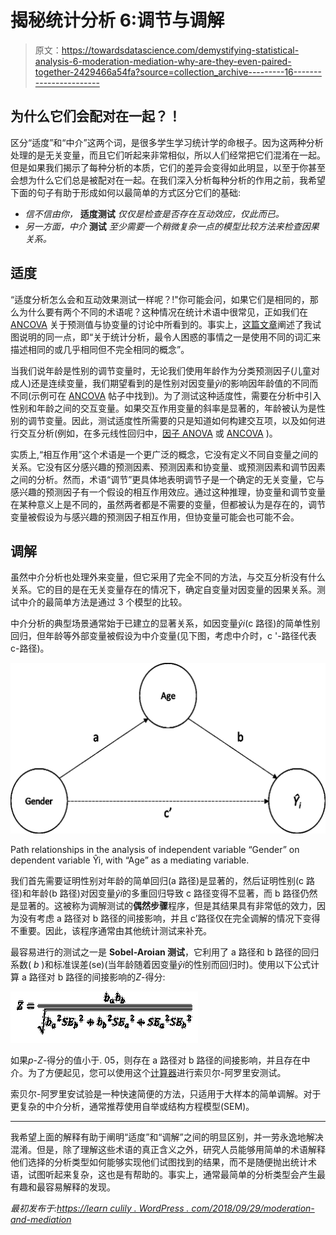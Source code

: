 # 揭秘统计分析 6:调节与调解

> 原文：<https://towardsdatascience.com/demystifying-statistical-analysis-6-moderation-mediation-why-are-they-even-paired-together-2429466a54fa?source=collection_archive---------16----------------------->

## 为什么它们会配对在一起？！

区分“适度”和“中介”这两个词，是很多学生学习统计学的命根子。因为这两种分析处理的是无关变量，而且它们听起来非常相似，所以人们经常把它们混淆在一起。但是如果我们揭示了每种分析的本质，它们的差异会变得如此明显，以至于你甚至会想为什么它们总是被配对在一起。在我们深入分析每种分析的作用之前，我希望下面的句子有助于形成如何以最简单的方式区分它们的基础:

*   *信不信由你，* **适度测试** *仅仅是检查是否存在互动效应，仅此而已。*
*   *另一方面，中介* **测试** *至少需要一个稍微复杂一点的模型比较方法来检查因果关系。*

## **适度**

“适度分析怎么会和互动效果测试一样呢？!"你可能会问，如果它们是相同的，那么为什么要有两个不同的术语呢？这种情况在统计术语中很常见，正如我们在 [ANCOVA](https://learncuriously.wordpress.com/2018/09/22/ancova/) 关于预测值与协变量的讨论中所看到的。事实上，[这篇文章](https://www.theanalysisfactor.com/whats-in-a-name-moderation-and-interaction-independent-and-predictor-variables/)阐述了我试图说明的同一点，即“关于统计分析，最令人困惑的事情之一是使用不同的词汇来描述相同的或几乎相同但不完全相同的概念”。

当我们说年龄是性别的调节变量时，无论我们使用年龄作为分类预测因子(儿童对成人)还是连续变量，我们期望看到的是性别对因变量*ŷi*的影响因年龄值的不同而不同(示例可在 [ANCOVA](https://learncuriously.wordpress.com/2018/09/22/ancova/) 帖子中找到)。为了测试这种适度性，需要在分析中引入性别和年龄之间的交互变量。如果交互作用变量的斜率是显著的，年龄被认为是性别的调节变量。因此，测试适度性所需要的只是知道如何构建交互项，以及如何进行交互分析(例如，在多元线性回归中，[因子 ANOVA](https://learncuriously.wordpress.com/2018/09/16/factorial-anova/) 或 [ANCOVA](https://learncuriously.wordpress.com/2018/09/22/ancova/) )。

实质上,“相互作用”这个术语是一个更广泛的概念，它没有定义不同自变量之间的关系。它没有区分感兴趣的预测因素、预测因素和协变量、或预测因素和调节因素之间的分析。然而，术语“调节”更具体地表明调节子是一个确定的无关变量，它与感兴趣的预测因子有一个假设的相互作用效应。通过这种推理，协变量和调节变量在某种意义上是不同的，虽然两者都是不需要的变量，但都被认为是存在的，调节变量被假设为与感兴趣的预测因子相互作用，但协变量可能会也可能不会。

## **调解**

虽然中介分析也处理外来变量，但它采用了完全不同的方法，与交互分析没有什么关系。它的目的是在无关变量存在的情况下，确定自变量对因变量的因果关系。测试中介的最简单方法是通过 3 个模型的比较。

中介分析的典型场景通常始于已建立的显著关系，如因变量*ŷi*(c 路径)的简单性别回归，但年龄等外部变量被假设为中介变量(见下图，考虑中介时，c '-路径代表 c-路径)。

![](img/b924d663ebde34a6d39a6cd93a8f137f.png)

Path relationships in the analysis of independent variable “Gender” on dependent variable Ŷi, with “Age” as a mediating variable.

我们首先需要证明性别对年龄的简单回归(a 路径)是显著的，然后证明性别(c 路径)和年龄(b 路径)对因变量*ŷi*的多重回归导致 c 路径变得不显著，而 b 路径仍然是显著的。这被称为调解测试的**偶然步骤**程序，但是其结果具有非常低的效力，因为没有考虑 a 路径对 b 路径的间接影响，并且 c’路径仅在完全调解的情况下变得不重要。因此，该程序通常由其他统计测试来补充。

最容易进行的测试之一是 **Sobel-Aroian 测试**，它利用了 a 路径和 b 路径的回归系数( *b* )和标准误差(se)(当年龄随着因变量*ŷi*的性别而回归时)。使用以下公式计算 a 路径对 b 路径的间接影响的*Z*-得分:

![](img/4b80d17383dc77b218f6f39ffa3f7118.png)

如果*p*-*Z*-得分的值小于. 05，则存在 a 路径对 b 路径的间接影响，并且存在中介。为了方便起见，您可以使用这个[计算器](http://quantpsy.org/sobel/sobel.htm)进行索贝尔-阿罗里安测试。

索贝尔-阿罗里安试验是一种快速简便的方法，只适用于大样本的简单调解。对于更复杂的中介分析，通常推荐使用自举或结构方程模型(SEM)。

* * * * * * * * * *

我希望上面的解释有助于阐明“适度”和“调解”之间的明显区别，并一劳永逸地解决混淆。但是，除了理解这些术语的真正含义之外，研究人员能够用简单的术语解释他们选择的分析类型如何能够实现他们试图找到的结果，而不是随便抛出统计术语，试图听起来复杂，这也是有帮助的。事实上，通常最简单的分析类型会产生最有趣和最容易解释的发现。

*最初发布于:*[*https://learn culily . WordPress . com/2018/09/29/moderation-and-mediation*](https://learncuriously.wordpress.com/2018/09/29/moderation-and-mediation/)